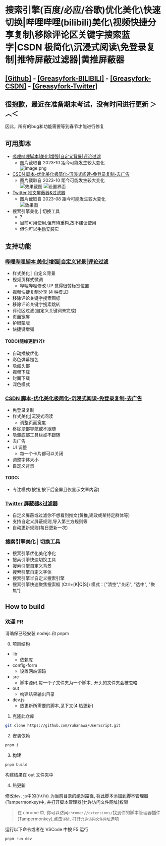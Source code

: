 # 搜索引擎(百度/必应/谷歌)优化美化\快速切换|哔哩哔哩(bilibili)美化\视频快捷分享复制\移除评论区关键字搜索蓝字|CSDN 极简化\沉浸式阅读\免登录复制|推特屏蔽过滤器|黄推屏蔽器

## [[Github]](https://github.com/yuhanawa/UserScript) - [[Greasyfork-BILIBILI]](https://greasyfork.org/zh-CN/scripts/471069) - [[Greasyfork-CSDN]](https://greasyfork.org/zh-CN/scripts/471071) - [[Greasyfork-Twitter]](https://greasyfork.org/zh-CN/scripts/473865)


## 很抱歉，最近在准备期末考试，没有时间进行更新 ＞︿＜
因此，所有的bug和功能需要等到春节才能进行修复


## 可用脚本

- [哔哩哔哩脚本|美化|增强|自定义背景|评论过滤](https://greasyfork.org/zh-CN/scripts/471069-bilibili-beautify)
  - 图片截取自 2023-10 距今可能发生较大变化  
    ![image.png](https://s2.loli.net/2023/10/22/Pdq619G5lvDCO8X.png)
- [CSDN 脚本-优化美化极简化-沉浸式阅读-免登录复制-去广告](https://greasyfork.org/zh-CN/scripts/471071-csdn-optimize-beautify-simplify)
  - 图片截取自 2023-10 距今可能发生较大变化  
    ![效果截图](https://s2.loli.net/2023/10/22/MNxA6JUz4uCEdDk.png)
    ![设置界面](https://s2.loli.net/2023/10/22/yuOm9iBnS2kxpMq.png)
- [Twitter 推文屏蔽器&过滤器](https://greasyfork.org/zh-CN/scripts/473865)
  - 图片截取自 2023-08 距今可能发生较大变化  
    ![效果图](https://s2.loli.net/2023/10/22/PBfTdO6rvuR8qJI.png)
- 搜索引擎美化 | 切换工具
  - ?
  - 目前可用使用,但有待重构,故不建议使用
  - 但你可以[手动安装](https://raw.githubusercontent.com/Yuhanawa/UserScript/releases/out/search.js)它

## 支持功能

### [哔哩哔哩脚本 美化|增强|自定义背景|评论过滤](https://greasyfork.org/zh-CN/scripts/471069-bilibili-beautify)

- 样式美化 | 自定义背景
- 视频页样式微调
  - 哔哩哔哩修改 UP 觉得很赞标签位置
- 视频快捷复制分享 (4 种模式)
- 移除评论关键字搜索图标
- 移除评论关键字搜索跳转
- 评论区过滤(自定义关键词未完成)
- 页面宽屏
- 护眼蒙版
- 快捷键增强

#### TODO(随缘更新(?)):

- 自动播放优化
- 彩色弹幕褪色
- 隐藏头部
- 视频下载
- 封面下载
- 深色模式

### [CSDN 脚本-优化美化极简化-沉浸式阅读-免登录复制-去广告](https://greasyfork.org/zh-CN/scripts/471071-csdn-optimize-beautify-simplify)

- 免登录复制
- 样式美化|沉浸式阅读
  - 调整页面宽度
- 移除顶部导航或不跟随
- 隐藏底部工具栏或不跟随
- 去广告
- UI 调整
  - 每一个卡片都可以关闭
- 调整字体大小
- 自定义背景

#### TODO:

- 专注模式(按钮,按下后全屏且仅显示文章内容)

### [Twitter 屏蔽器&过滤器](https://greasyfork.org/zh-CN/scripts/473865)

- 自定义屏蔽或过滤你不想看到推文(黄推,建政或某特定群体等)
- 支持自定义屏蔽规则,导入第三方规则等
- 自动更新规则(每日更新一次)

### 搜索引擎美化 | 切换工具

- 搜索引擎优化美化净化
- 搜索引擎快速切换工具
- 搜索引擎自定义背景
- 搜索引擎自定义字体
- 搜索引擎半自定义搜索引擎
- 搜索引擎快速聚焦搜索框 (Ctrl+[K|Q|S]) 模式：["清空","关闭", "选中", "聚焦"]

## How to build

### 欢迎 PR

请确保已经安装 nodejs 和 pnpm

0. 项目结构

- lib
  - 依赖库
- config-form
  - 设置网站源码
- src
  - 脚本源码,每一个子文件夹为一个脚本,`.`开头的文件夹会被忽略
- out
  - 构建结果输出目录
- dev.js
  - 热更新所需要的脚本,见下文(4.热更新)

1. 克隆此仓库

```sh
git clone https://github.com/Yuhanawa/UserScript.git
```

2. 安装依赖

```sh
pnpm i
```

3. 构建

```sh
pnpm build
```

构建结果在 out 文件夹中

4. 热更新

修改`dev.js`中的`{PATH}` 为当前目录的绝对路径, 将此脚本添加到脚本管理器(Tampermonkey)中, 并打开脚本管理器[允许访问文件网址]权限

> 在 chrome 中, 你可以访问`chrome://extensions/`找到你的脚本管理器插件(Tampermonkey),点击`详情`, 打开`允许访问文件网址`选项

运行以下命令或者在 VSCode 中按 F5 运行

```sh
pnpm run dev
```

